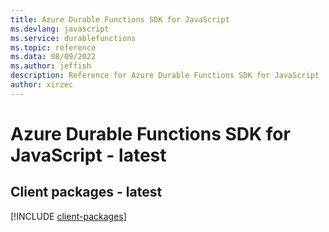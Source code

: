 ```yaml
---
title: Azure Durable Functions SDK for JavaScript
ms.devlang: javascript
ms.service: durablefunctions
ms.topic: reference
ms.data: 08/09/2022
ms.author: jeffish
description: Reference for Azure Durable Functions SDK for JavaScript
author: xirzec
---
```

# Azure Durable Functions SDK for JavaScript - latest

## Client packages - latest
[!INCLUDE [client-packages](durable-functions-client-index.md)]